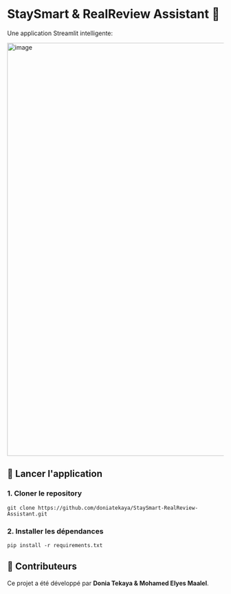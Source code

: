 # StaySmart & RealReview Assistant 🏡

Une application Streamlit intelligente:

<img width="959" alt="image" src="https://github.com/user-attachments/assets/de6b88ac-2d6b-4d07-8276-c98cb9d95036" />

## 🚀 Lancer l'application

### 1. Cloner le repository

```
git clone https://github.com/doniatekaya/StaySmart-RealReview-Assistant.git
```

### 2. Installer les dépendances

```
pip install -r requirements.txt
```




## 💪 Contributeurs

Ce projet a été développé par **Donia Tekaya & Mohamed Elyes Maalel**.
